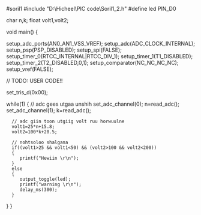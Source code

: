 #soril1
#include "D:\Hicheel\PIC code\Soril1_2.h"
#define led PIN_D0

char n,k;
float volt1,volt2;

void main()
{

   setup_adc_ports(AN0_AN1_VSS_VREF);
   setup_adc(ADC_CLOCK_INTERNAL);
   setup_psp(PSP_DISABLED);
   setup_spi(FALSE);
   setup_timer_0(RTCC_INTERNAL|RTCC_DIV_1);
   setup_timer_1(T1_DISABLED);
   setup_timer_2(T2_DISABLED,0,1);
   setup_comparator(NC_NC_NC_NC);
   setup_vref(FALSE);

   // TODO: USER CODE!!
   
   set_tris_d(0x00);
   
   while(1)
   {
      // adc gees utgaa unshih
      set_adc_channel(0);
      n=read_adc();
      set_adc_channel(1);
      k=read_adc(); 
      
      // adc giin toon utgiig volt ruu horwuulne
      volt1=25*n+15.8;
      volt2=100*k+20.5;
      
      // nohtsoloo shalgana
      if((volt1>25 && volt1<50) && (volt2>100 && volt2<200))
      {
         printf("Hewiin \r\n");
      }
      else
      {
         output_toggle(led);
         printf("warning \r\n");
         delay_ms(300);
      }
   }
}
